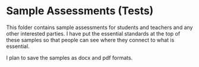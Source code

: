 # Sample Assessments (Tests)

This folder contains sample assessments for students and teachers and any other interested parties.  I have put the essential standards at the top of these samples so that people can see where they connect to what is essential.

I plan to save the samples as docx and pdf formats.
